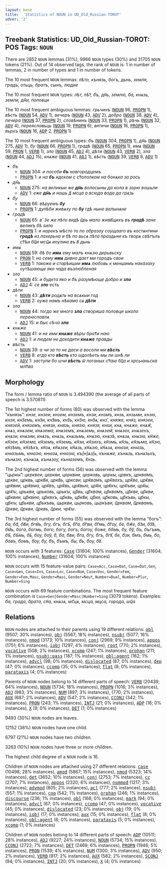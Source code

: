 ```yaml
---
layout: base
title:  'Statistics of NOUN in UD_Old_Russian-TOROT'
udver: '2'
---
```


## Treebank Statistics: UD_Old_Russian-TOROT: POS Tags: `NOUN`

There are 2852 `NOUN` lemmas (31%), 9966 `NOUN` types (30%) and 31705 `NOUN` tokens (21%).
Out of 14 observed tags, the rank of `NOUN` is: 1 in number of lemmas, 2 in number of types and 1 in number of tokens.

The 10 most frequent `NOUN` lemmas: <em>лѣто, кънязь, богъ, дьнь, земля, градъ, отьць, братъ, сынъ, людие</em>

The 10 most frequent `NOUN` types:  <em>лѣт, лѣт҃, б҃ъ, дн҃ь, землю, б҃а, кнѧзь, земли, дн҃и, половци</em>

The 10 most frequent ambiguous lemmas: <em>грьчинъ</em> (<tt><a href="orv_torot-pos-NOUN.html">NOUN</a></tt> 96, <tt><a href="orv_torot-pos-PROPN.html">PROPN</a></tt> 1), <em>вѣсть</em> (<tt><a href="orv_torot-pos-NOUN.html">NOUN</a></tt> 54, <tt><a href="orv_torot-pos-ADV.html">ADV</a></tt> 1), <em>вечеръ</em> (<tt><a href="orv_torot-pos-NOUN.html">NOUN</a></tt> 43, <tt><a href="orv_torot-pos-ADV.html">ADV</a></tt> 2), <em>добро</em> (<tt><a href="orv_torot-pos-NOUN.html">NOUN</a></tt> 38, <tt><a href="orv_torot-pos-ADV.html">ADV</a></tt> 4), <em>печера</em> (<tt><a href="orv_torot-pos-NOUN.html">NOUN</a></tt> 37, <tt><a href="orv_torot-pos-PROPN.html">PROPN</a></tt> 2), <em>словѣнинъ</em> (<tt><a href="orv_torot-pos-NOUN.html">NOUN</a></tt> 33, <tt><a href="orv_torot-pos-PROPN.html">PROPN</a></tt> 1), <em>рѣчь</em> (<tt><a href="orv_torot-pos-NOUN.html">NOUN</a></tt> 32, <tt><a href="orv_torot-pos-ADV.html">ADV</a></tt> 4), <em>переяславьць</em> (<tt><a href="orv_torot-pos-NOUN.html">NOUN</a></tt> 19, <tt><a href="orv_torot-pos-PROPN.html">PROPN</a></tt> 6), <em>вятичи</em> (<tt><a href="orv_torot-pos-NOUN.html">NOUN</a></tt> 18, <tt><a href="orv_torot-pos-PROPN.html">PROPN</a></tt> 1), <em>вьрхъ</em> (<tt><a href="orv_torot-pos-NOUN.html">NOUN</a></tt> 16, <tt><a href="orv_torot-pos-ADP.html">ADP</a></tt> 2, <tt><a href="orv_torot-pos-PROPN.html">PROPN</a></tt> 1)

The 10 most frequent ambiguous types:  <em>б҃ъ</em> (<tt><a href="orv_torot-pos-NOUN.html">NOUN</a></tt> 304, <tt><a href="orv_torot-pos-PROPN.html">PROPN</a></tt> 1), <em>дн҃ь</em> (<tt><a href="orv_torot-pos-NOUN.html">NOUN</a></tt> 275, <tt><a href="orv_torot-pos-ADV.html">ADV</a></tt> 1), <em>б҃у</em> (<tt><a href="orv_torot-pos-NOUN.html">NOUN</a></tt> 66, <tt><a href="orv_torot-pos-PROPN.html">PROPN</a></tt> 1), <em>градѣ</em> (<tt><a href="orv_torot-pos-NOUN.html">NOUN</a></tt> 65, <tt><a href="orv_torot-pos-PROPN.html">PROPN</a></tt> 1), <em>имѧ</em> (<tt><a href="orv_torot-pos-NOUN.html">NOUN</a></tt> 59, <tt><a href="orv_torot-pos-PRON.html">PRON</a></tt> 1, <tt><a href="orv_torot-pos-VERB.html">VERB</a></tt> 1), <em>зло</em> (<tt><a href="orv_torot-pos-NOUN.html">NOUN</a></tt> 45, <tt><a href="orv_torot-pos-ADJ.html">ADJ</a></tt> 4), <em>дѣти</em> (<tt><a href="orv_torot-pos-NOUN.html">NOUN</a></tt> 43, <tt><a href="orv_torot-pos-VERB.html">VERB</a></tt> 2), <em>зла</em> (<tt><a href="orv_torot-pos-NOUN.html">NOUN</a></tt> 44, <tt><a href="orv_torot-pos-ADJ.html">ADJ</a></tt> 15), <em>кнѧже</em> (<tt><a href="orv_torot-pos-NOUN.html">NOUN</a></tt> 41, <tt><a href="orv_torot-pos-ADJ.html">ADJ</a></tt> 1), <em>вѣсть</em> (<tt><a href="orv_torot-pos-NOUN.html">NOUN</a></tt> 39, <tt><a href="orv_torot-pos-VERB.html">VERB</a></tt> 8, <tt><a href="orv_torot-pos-ADV.html">ADV</a></tt> 1)


* <em>б҃ъ</em>
  * <tt><a href="orv_torot-pos-NOUN.html">NOUN</a></tt> 304: <em>и пособи <b>б҃ъ</b> новгородцемъ</em>
  * <tt><a href="orv_torot-pos-PROPN.html">PROPN</a></tt> 1: <em>и на <b>б҃ъ</b> идохом с ст҃ополком на бонѧка за рось</em>
* <em>дн҃ь</em>
  * <tt><a href="orv_torot-pos-NOUN.html">NOUN</a></tt> 275: <em>на великыи же <b>дн҃ь</b> волосыны да кола в зорю вошьли</em>
  * <tt><a href="orv_torot-pos-ADV.html">ADV</a></tt> 1: <em>еже <b>дн҃ь</b> и ношь д҃ мсца а всюда вода да грѧзь</em>
* <em>б҃у</em>
  * <tt><a href="orv_torot-pos-NOUN.html">NOUN</a></tt> 66: <em>вѣруемъ <b>б҃у</b></em>
  * <tt><a href="orv_torot-pos-PROPN.html">PROPN</a></tt> 1: <em>дулѣби живѧху по <b>б҃у</b> гдѣ ныне велынѧне</em>
* <em>градѣ</em>
  * <tt><a href="orv_torot-pos-NOUN.html">NOUN</a></tt> 65: <em>вʼ з҃е же лѣто видѣ ц҃рь мало живꙋщихъ въ <b>градѣ</b> зане великъ бѣ ѕило</em>
  * <tt><a href="orv_torot-pos-PROPN.html">PROPN</a></tt> 1: <em>и нарекъ мѣсто то по образѹ сѹщааго въ костѧнтини <b>градѣ</b> из лахерьна и бѣ по вьсѧ лѣта праздьни къ творѧ свѣтълъ ст҃ѣи бц҃и мсц҃ѧ иѹлиꙗ въ в҃ дьнь</em>
* <em>имѧ</em>
  * <tt><a href="orv_torot-pos-NOUN.html">NOUN</a></tt> 59: <em>бѣ бо <b>имѧ</b> ему малъ кнѧзю дерьвьску</em>
  * <tt><a href="orv_torot-pos-PRON.html">PRON</a></tt> 1: <em>но сему <b>имѧ</b> дивно дает ми городъ свои</em>
  * <tt><a href="orv_torot-pos-VERB.html">VERB</a></tt> 1: <em>такоже и старѣишии <b>имѧ</b> любовь к меншимъ наказаху оутѣшающе яко чада възлюбленая</em>
* <em>зло</em>
  * <tt><a href="orv_torot-pos-NOUN.html">NOUN</a></tt> 45: <em>и будета яко и б҃ъ разумѣюще добро и <b>зло</b></em>
  * <tt><a href="orv_torot-pos-ADJ.html">ADJ</a></tt> 4: <em>се <b>зло</b> есть</em>
* <em>дѣти</em>
  * <tt><a href="orv_torot-pos-NOUN.html">NOUN</a></tt> 43: <em><b>дѣти</b> родѧть на всѧкыи год</em>
  * <tt><a href="orv_torot-pos-VERB.html">VERB</a></tt> 2: <em>оуже намъ нѣкамо сѧ <b>дѣти</b></em>
* <em>зла</em>
  * <tt><a href="orv_torot-pos-NOUN.html">NOUN</a></tt> 44: <em>тогда же много <b>зла</b> створиша половци ѡколо переꙗславлѧ</em>
  * <tt><a href="orv_torot-pos-ADJ.html">ADJ</a></tt> 15: <em>и быс сѣча <b>зла</b></em>
* <em>кнѧже</em>
  * <tt><a href="orv_torot-pos-NOUN.html">NOUN</a></tt> 41: <em>и не ими <b>кнѧже</b> вѣрꙑ брат҃и наю</em>
  * <tt><a href="orv_torot-pos-ADJ.html">ADJ</a></tt> 1: <em>и людем не доходити <b>кнѧже</b> правды</em>
* <em>вѣсть</em>
  * <tt><a href="orv_torot-pos-NOUN.html">NOUN</a></tt> 39: <em>а чи за то не даси а восоли ми <b>вѣсть</b></em>
  * <tt><a href="orv_torot-pos-VERB.html">VERB</a></tt> 8: <em>егда кто <b>вѣсть</b> кто ѡдолѣеть мы ли ѡнѣ ли</em>
  * <tt><a href="orv_torot-pos-ADV.html">ADV</a></tt> 1: <em>заступи бо ѡчи <b>вѣсть</b> ѿ поганых ст҃аꙗ бц҃а и хрсьꙗньска млт҃ва</em>

## Morphology

The form / lemma ratio of `NOUN` is 3.494390 (the average of all parts of speech is 3.570811).

The 1st highest number of forms (80) was observed with the lemma “кънязь”: <em>кнзе, кнзеи, кнзем, кнземъ, кнзи, кнзмъ, кнзь, кнзьми, кнзю, кнзя, кнз҃емь, кнз҃и, кнз҃мь, кнз҃ь, кнз҃ю, кнз҃ѧ, кнз’, княже, княз, князеи, князей, княземъ, князи, князь, князю, князя, кнѕи, кнѧ, кнѧже, кнѧж҃, кнѧз, кнѧзем, кнѧзема, кнѧземъ, кнѧземь, кнѧзем҃, кнѧзех, кнѧзехъ, кнѧзи, кнѧзии, кнѧзъ, кнѧзь, кнѧзьмь, кнѧзю, кнѧзѣ, кнѧзѧ, кнѧзꙗ, кн҃же, кн҃зеи, кн҃зема, кн҃земъ, кн҃земь, кн҃зи, кн҃зихъ, кн҃змь, кн҃зь, кн҃зьма, кн҃зю, кн҃зѣмь, кн҃зѣхъ, кн҃зѧ, кн҃ѧзеи, кн҃ѧзь, кн҃ѧзю, кн҃ѧзѧ, кнꙗзи, кнꙗзь, кнꙗзьмь, кнꙗзю, кнꙗзѧ, кнꙗзꙗ, къ[н]ѧз[ь, кънѧже, кънѧзь, кънѧзьхъ, кънѧзю, кънѧзѧ, кънѧзѹ, кънꙗземъ, к҃нзь</em>.

The 2nd highest number of forms (56) was observed with the lemma “цьркы”: <em>церквеи, церкви, церквии, церковь, церкы, црвкъ, црквамъ, цркве, црквь, цркв҃и, цркв҃ь, црксви, црк҃вамъ, црк҃вахъ, црк҃ве, црк҃ви, црк҃вии, црк҃вма, црк҃въ, црк҃вь, црк҃вью, црк҃и, црк҃кꙑ, црк҃ъви, црк҃ы, црк҃ꙑ, црькви, црьковь, црькꙑ, цр҃вь, цр҃квам, цр҃квамъ, цр҃кве, цр҃кви, цр҃квии, цр҃квию, цр҃квхъ, цр҃квь, цр҃кв҃и, цр҃ки, цр҃ковь, цр҃къвь, цр҃кы, цр҃кꙑ, цр҃ькви, цр҃ькъвь, цьркви, цьрковь, цьркъви, ц҃рквам, ц҃рквамъ, ц҃ркве, ц҃ркви, ц҃рквь, ц҃рки, чрк҃ꙑ</em>.

The 3rd highest number of forms (55) was observed with the lemma “богъ”: <em>ба, ба҃, бв҃и, бгм҃ь, бгу, бгъ, бгъ҃, бг҃а, бг҃ви, бг҃мь, бг҃ѹ, бе, бж҃е, бз҃и, бз҃ѣ, бм҃ь, бога, богмь, бого, богу, богъ, богѹ, боже, бо҃мь, бу, бу҃, бъ, бъгъмь, бъ҃, бъ҃мь, бь҃, бѹ, бѹ҃, б҃, б҃а, б҃ви, б҃га, б҃гу, б҃гъ, б҃гꙋ, б҃е, б҃зи, б҃мъ, б҃мь, б҃о, б҃овъ, б҃омь, б҃оу, б҃у, б҃ъ, б҃ъмъ, б҃ы, б҃ь, б҃ѹ, б҃ꙋ</em>.

`NOUN` occurs with 3 features: <tt><a href="orv_torot-feat-Case.html">Case</a></tt> (31604; 100% instances), <tt><a href="orv_torot-feat-Gender.html">Gender</a></tt> (31604; 100% instances), <tt><a href="orv_torot-feat-Number.html">Number</a></tt> (31604; 100% instances)

`NOUN` occurs with 15 feature-value pairs: `Case=Acc`, `Case=Dat`, `Case=Dat,Gen`, `Case=Gen`, `Case=Ins`, `Case=Loc`, `Case=Nom`, `Case=Voc`, `Gender=Fem`, `Gender=Fem,Masc`, `Gender=Masc`, `Gender=Neut`, `Number=Dual`, `Number=Plur`, `Number=Sing`

`NOUN` occurs with 69 feature combinations.
The most frequent feature combination is `Case=Gen|Gender=Masc|Number=Sing` (3079 tokens).
Examples: <em>б҃а, града, брата, сн҃а, кнѧзѧ, мс҃цѧ, мсца, мцса, города, ѡц҃а</em>


## Relations

`NOUN` nodes are attached to their parents using 19 different relations: <tt><a href="orv_torot-dep-obl.html">obl</a></tt> (9507; 30% instances), <tt><a href="orv_torot-dep-obj.html">obj</a></tt> (5567; 18% instances), <tt><a href="orv_torot-dep-nsubj.html">nsubj</a></tt> (5077; 16% instances), <tt><a href="orv_torot-dep-nmod.html">nmod</a></tt> (3173; 10% instances), <tt><a href="orv_torot-dep-conj.html">conj</a></tt> (2969; 9% instances), <tt><a href="orv_torot-dep-appos.html">appos</a></tt> (1751; 6% instances), <tt><a href="orv_torot-dep-iobj.html">iobj</a></tt> (1297; 4% instances), <tt><a href="orv_torot-dep-root.html">root</a></tt> (770; 2% instances), <tt><a href="orv_torot-dep-vocative.html">vocative</a></tt> (508; 2% instances), <tt><a href="orv_torot-dep-xcomp.html">xcomp</a></tt> (247; 1% instances), <tt><a href="orv_torot-dep-orphan.html">orphan</a></tt> (211; 1% instances), <tt><a href="orv_torot-dep-nsubj-pass.html">nsubj:pass</a></tt> (187; 1% instances), <tt><a href="orv_torot-dep-obl-agent.html">obl:agent</a></tt> (162; 1% instances), <tt><a href="orv_torot-dep-advcl.html">advcl</a></tt> (98; 0% instances), <tt><a href="orv_torot-dep-dislocated.html">dislocated</a></tt> (87; 0% instances), <tt><a href="orv_torot-dep-dep.html">dep</a></tt> (47; 0% instances), <tt><a href="orv_torot-dep-ccomp.html">ccomp</a></tt> (35; 0% instances), <tt><a href="orv_torot-dep-flat.html">flat</a></tt> (8; 0% instances), <tt><a href="orv_torot-dep-parataxis.html">parataxis</a></tt> (4; 0% instances)

Parents of `NOUN` nodes belong to 14 different parts of speech: <tt><a href="orv_torot-pos-VERB.html">VERB</a></tt> (20439; 64% instances), <tt><a href="orv_torot-pos-NOUN.html">NOUN</a></tt> (5734; 18% instances), <tt><a href="orv_torot-pos-PROPN.html">PROPN</a></tt> (1016; 3% instances), <tt><a href="orv_torot-pos-ADJ.html">ADJ</a></tt> (983; 3% instances), <tt><a href="orv_torot-pos-NUM.html">NUM</a></tt> (897; 3% instances),  (770; 2% instances), <tt><a href="orv_torot-pos-AUX.html">AUX</a></tt> (687; 2% instances), <tt><a href="orv_torot-pos-ADV.html">ADV</a></tt> (547; 2% instances), <tt><a href="orv_torot-pos-CCONJ.html">CCONJ</a></tt> (342; 1% instances), <tt><a href="orv_torot-pos-PRON.html">PRON</a></tt> (243; 1% instances), <tt><a href="orv_torot-pos-INTJ.html">INTJ</a></tt> (21; 0% instances), <tt><a href="orv_torot-pos-ADP.html">ADP</a></tt> (16; 0% instances), <tt><a href="orv_torot-pos-X.html">X</a></tt> (9; 0% instances), <tt><a href="orv_torot-pos-DET.html">DET</a></tt> (1; 0% instances)

9493 (30%) `NOUN` nodes are leaves.

12152 (38%) `NOUN` nodes have one child.

6797 (21%) `NOUN` nodes have two children.

3263 (10%) `NOUN` nodes have three or more children.

The highest child degree of a `NOUN` node is 16.

Children of `NOUN` nodes are attached using 27 different relations: <tt><a href="orv_torot-dep-case.html">case</a></tt> (10498; 28% instances), <tt><a href="orv_torot-dep-amod.html">amod</a></tt> (5867; 15% instances), <tt><a href="orv_torot-dep-nmod.html">nmod</a></tt> (5323; 14% instances), <tt><a href="orv_torot-dep-det.html">det</a></tt> (3652; 10% instances), <tt><a href="orv_torot-dep-conj.html">conj</a></tt> (2753; 7% instances), <tt><a href="orv_torot-dep-cc.html">cc</a></tt> (2707; 7% instances), <tt><a href="orv_torot-dep-appos.html">appos</a></tt> (2320; 6% instances), <tt><a href="orv_torot-dep-nummod.html">nummod</a></tt> (1217; 3% instances), <tt><a href="orv_torot-dep-advmod.html">advmod</a></tt> (805; 2% instances), <tt><a href="orv_torot-dep-acl.html">acl</a></tt> (777; 2% instances), <tt><a href="orv_torot-dep-nsubj.html">nsubj</a></tt> (557; 1% instances), <tt><a href="orv_torot-dep-cop.html">cop</a></tt> (542; 1% instances), <tt><a href="orv_torot-dep-orphan.html">orphan</a></tt> (246; 1% instances), <tt><a href="orv_torot-dep-discourse.html">discourse</a></tt> (236; 1% instances), <tt><a href="orv_torot-dep-obl.html">obl</a></tt> (168; 0% instances), <tt><a href="orv_torot-dep-mark.html">mark</a></tt> (94; 0% instances), <tt><a href="orv_torot-dep-advcl.html">advcl</a></tt> (67; 0% instances), <tt><a href="orv_torot-dep-ccomp.html">ccomp</a></tt> (47; 0% instances), <tt><a href="orv_torot-dep-vocative.html">vocative</a></tt> (45; 0% instances), <tt><a href="orv_torot-dep-dislocated.html">dislocated</a></tt> (23; 0% instances), <tt><a href="orv_torot-dep-obj.html">obj</a></tt> (19; 0% instances), <tt><a href="orv_torot-dep-iobj.html">iobj</a></tt> (17; 0% instances), <tt><a href="orv_torot-dep-aux.html">aux</a></tt> (15; 0% instances), <tt><a href="orv_torot-dep-flat.html">flat</a></tt> (8; 0% instances), <tt><a href="orv_torot-dep-obl-agent.html">obl:agent</a></tt> (6; 0% instances), <tt><a href="orv_torot-dep-parataxis.html">parataxis</a></tt> (5; 0% instances), <tt><a href="orv_torot-dep-xcomp.html">xcomp</a></tt> (1; 0% instances)

Children of `NOUN` nodes belong to 14 different parts of speech: <tt><a href="orv_torot-pos-ADP.html">ADP</a></tt> (10511; 28% instances), <tt><a href="orv_torot-pos-ADJ.html">ADJ</a></tt> (9227; 24% instances), <tt><a href="orv_torot-pos-NOUN.html">NOUN</a></tt> (5734; 15% instances), <tt><a href="orv_torot-pos-CCONJ.html">CCONJ</a></tt> (2722; 7% instances), <tt><a href="orv_torot-pos-DET.html">DET</a></tt> (2469; 6% instances), <tt><a href="orv_torot-pos-PROPN.html">PROPN</a></tt> (1946; 5% instances), <tt><a href="orv_torot-pos-PRON.html">PRON</a></tt> (1539; 4% instances), <tt><a href="orv_torot-pos-NUM.html">NUM</a></tt> (1300; 3% instances), <tt><a href="orv_torot-pos-ADV.html">ADV</a></tt> (950; 2% instances), <tt><a href="orv_torot-pos-VERB.html">VERB</a></tt> (917; 2% instances), <tt><a href="orv_torot-pos-AUX.html">AUX</a></tt> (582; 2% instances), <tt><a href="orv_torot-pos-SCONJ.html">SCONJ</a></tt> (94; 0% instances), <tt><a href="orv_torot-pos-INTJ.html">INTJ</a></tt> (20; 0% instances), <tt><a href="orv_torot-pos-X.html">X</a></tt> (4; 0% instances)

